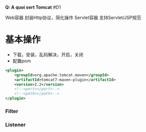 
**Q: A quoi sert Tomcat** #D1 

Web容器
	封装Http协议，简化操作
Servlet容器
	支持Servlet/JSP规范

# 基本操作

- 下载，安装，乱码解决，开启，关闭
- 配置pom

```xml
<plugin>  
	<groupId>org.apache.tomcat.maven</groupId>  
	<artifactId>tomcat7-maven-plugin</artifactId>  
	<version>2.2</version>  
	<!--<port></port>-->  
	<!--<path></path>-->  
</plugin>
```













### Filter

### Listener